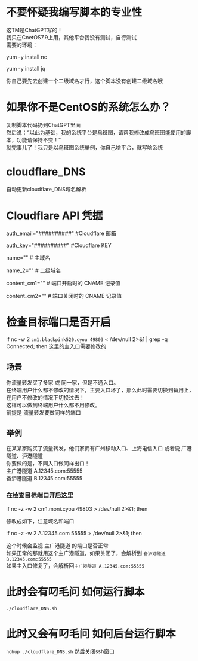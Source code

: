 # 不要怀疑我编写脚本的专业性
这TM是ChatGPT写的！<br>
我只在CnetOS7.9上用，其他平台我没有测试，自行测试<br>
需要的环境：<br>

yum -y install nc

yum -y install jq

你自己要先去创建一个二级域名才行，这个脚本没有创建二级域名哦<br>

# 如果你不是CentOS的系统怎么办？
复制脚本代码扔到ChatGPT里面<br>
然后说：“以此为基础，我的系统平台是乌班图，请帮我修改成乌班图能使用的脚本，功能请保持不变！”<br>
就完事儿了！我只是以乌班图系统举例，你自己啥平台，就写啥系统<br>

# cloudflare_DNS
自动更新cloudflare_DNS域名解析
# Cloudflare API 凭据
auth_email="##########" #Cloudflare 邮箱

auth_key="##########" #Cloudflare  KEY

name=""  # 主域名

name_2=""  # 二级域名

content_cm1=""  # 端口开启时的 CNAME 记录值

content_cm2=""  # 端口关闭时的 CNAME 记录值

# 检查目标端口是否开启
  if nc -w 2 `cm1.blackpink520.cyou 49803` < /dev/null 2>&1 | grep -q Connected; then
这里的主入口需要修改的
  
## 场景
你流量转发买了多家 或 同一家，但是不通入口。<br>
在终端用户什么都不修改的情况下，主要入口坏了，那么此时需要切换到备用上，在用户不修改的情况下切换过去！<br>
这样可以做到终端用户什么都不用修改。<br>
前提是 流量转发要做同样的端口<br>

## 举例
在某某家购买了流量转发，他们家拥有广州移动入口、上海电信入口 或者说 广港隧道、沪港隧道<br>
你要做的是，不同入口做同样出口！<br>
主广港隧道 A.12345.com:55555<br>
备沪港隧道 B.12345.com:55555<br>

### 在检查目标端口开启这里
  if nc -z -w 2 cm1.moni.cyou 49803 > /dev/null 2>&1; then
  
  修改成如下，注意域名和端口<br>
  
 if nc -z -w 2 A.12345.com 55555 > /dev/null 2>&1; then
  
  这个时候会监视 主广港隧道 的端口是否正常<br>
  如果正常的那就用这个主广港隧道，如果关闭了，会解析到 `备沪港隧道 B.12345.com:55555`<br>
  如果主入口修复了，会解析回`主广港隧道 A.12345.com:55555`
  
# 此时会有叼毛问 如何运行脚本
`./cloudflare_DNS.sh`
# 此时又会有叼毛问 如何后台运行脚本
`nohup ./cloudflare_DNS.sh`
然后关闭ssh窗口
